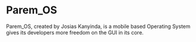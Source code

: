 # Parem_OS
Parem_OS, created by Josias Kanyinda, is a mobile based Operating System gives its developers more freedom on the GUI in its core.
